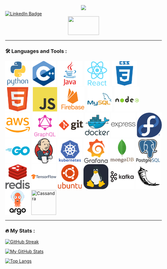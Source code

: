 <div id="header" align="center">
  <img src="https://media.giphy.com/media/M9gbBd9nbDrOTu1Mqx/giphy.gif" width="100"/>
</div>

<div id="badges">
  <a href="https://www.linkedin.com/in/aryan-sharma-02423a223/">
    <img src="https://img.shields.io/badge/LinkedIn-blue?style=for-the-badge&logo=linkedin&logoColor=white" alt="LinkedIn Badge"/>
  </a>
 </div>

<div align="center">
  <img src="https://media.giphy.com/gifs/feelgood-3o7bug2wkdhpf7kbFS/giphy.gif" width="100" height="60"/>
</div>


---

### :hammer_and_wrench: Languages and Tools :

<div><i class="icon-cassandra"></i>
  <img src = "https://github.com/devicons/devicon/blob/master/icons/python/python-original-wordmark.svg" title="Python" width="80" height="80"/>
  <img src = "https://github.com/devicons/devicon/blob/master/icons/cplusplus/cplusplus-original.svg" title="C++" width="80" height="80"/>
  <img src="https://github.com/devicons/devicon/blob/master/icons/java/java-original-wordmark.svg" title="Java" alt="Java" width="80" height="80"/>&nbsp;
  <img src="https://github.com/devicons/devicon/blob/master/icons/react/react-original-wordmark.svg" title="React" alt="React" width="80" height="80"/>&nbsp;
  <img src="https://github.com/devicons/devicon/blob/master/icons/css3/css3-plain-wordmark.svg"  title="CSS3" alt="CSS" width="80" height="80"/>&nbsp;
  <img src="https://github.com/devicons/devicon/blob/master/icons/html5/html5-original.svg" title="HTML5" alt="HTML" width="80" height="80"/>&nbsp;
  <img src="https://github.com/devicons/devicon/blob/master/icons/javascript/javascript-original.svg" title="JavaScript" alt="JavaScript" width="80" height="80"/>&nbsp;
  <img src="https://github.com/devicons/devicon/blob/master/icons/firebase/firebase-plain-wordmark.svg" title="Firebase" alt="Firebase" width="80" height="80"/>&nbsp;
  <img src="https://github.com/devicons/devicon/blob/master/icons/mysql/mysql-original-wordmark.svg" title="MySQL"  alt="MySQL" width="80" height="80"/>&nbsp;
  <img src="https://github.com/devicons/devicon/blob/master/icons/nodejs/nodejs-original-wordmark.svg" title="NodeJS" alt="NodeJS" width="80" height="80"/>&nbsp;
  <img src="https://github.com/devicons/devicon/blob/master/icons/amazonwebservices/amazonwebservices-plain-wordmark.svg" title="AWS" alt="AWS" width="80" height="80"/>&nbsp;
  <img src = "https://github.com/devicons/devicon/blob/master/icons/graphql/graphql-plain-wordmark.svg" title="GraphQL" width="80" height="80"/>
  <img src="https://github.com/devicons/devicon/blob/master/icons/git/git-original-wordmark.svg" title="Git" **alt="Git" width="80" height="80"/>
  <img src = "https://github.com/devicons/devicon/blob/master/icons/docker/docker-original-wordmark.svg" title="Docker" width="80" height="80"/>
  <img src = "https://github.com/devicons/devicon/blob/master/icons/express/express-original-wordmark.svg" title="Express" width="80" height="80"/>
  <img src = "https://github.com/devicons/devicon/blob/master/icons/fedora/fedora-original.svg" title="Fedora" width="80" height="80"/>
  <img src = "https://github.com/devicons/devicon/blob/master/icons/go/go-original-wordmark.svg" title="Go" width="80" height="80"/>
  <img src = "https://github.com/devicons/devicon/blob/master/icons/jenkins/jenkins-original.svg" title="Jenkins" width="80" height="80"/>
  <img src = "https://github.com/devicons/devicon/blob/master/icons/kubernetes/kubernetes-plain-wordmark.svg" title="Kubernetes" width="80" height="80"/>
  <img src = "https://github.com/devicons/devicon/blob/master/icons/grafana/grafana-original-wordmark.svg" title="Grafana" width="80" height="80"/>
  <img src = "https://github.com/devicons/devicon/blob/master/icons/mongodb/mongodb-original-wordmark.svg" title="MongoDB" width="80" height="80"/>
  <img src = "https://github.com/devicons/devicon/blob/master/icons/postgresql/postgresql-original-wordmark.svg" title="PostgreSQL" width="80" height="80"/>
  <img src = "https://github.com/devicons/devicon/blob/master/icons/redis/redis-original-wordmark.svg" title="Redis" width="80" height="80"/>
  <img src="https://github.com/devicons/devicon/blob/master/icons/tensorflow/tensorflow-original-wordmark.svg" title="Tensorflow" width="80" height="80"/>
  <img src = "https://github.com/devicons/devicon/blob/master/icons/ubuntu/ubuntu-plain-wordmark.svg" title="Ubuntu" width="80" height="80"/>
  <img src = "https://github.com/tandpfun/skill-icons/blob/main/icons/Linux-Dark.svg" title="Linux" width="80" height="80"/>
  <img src="https://github.com/devicons/devicon/blob/master/icons/apachekafka/apachekafka-original-wordmark.svg" title="Kafka" width="80" height="80"/>
  <img src="https://github.com/devicons/devicon/blob/master/icons/flask/flask-original.svg" title="Flask" width="80" height="80"/>
  <img src="https://github.com/devicons/devicon/blob/master/icons/argocd/argocd-original-wordmark.svg" title="ArgoCD" width="80" height="80"/>
  <img src="https://upload.wikimedia.org/wikipedia/commons/1/1e/Apache-cassandra-icon.png" title="Cassandra" width="80" height="80"/>
</div>

---

### :fire: My Stats :

[![GitHub Streak](http://github-readme-streak-stats.herokuapp.com?user=aryans1204&theme=dark&background=000000)](https://git.io/streak-stats)

[![My GitHub Stats](https://my-repo-latest.vercel.app/api?username=aryans1204&theme=transparent&show_icons=true)](https://github.com/anuraghazra/github-readme-stats)

[![Top Langs](https://my-repo-latest.vercel.app/api/top-langs/?username=aryans1204&hide=Jupyter%20Notebook&theme=transparent&show_icons=true)](https://github.com/anuraghazra/github-readme-stats)
